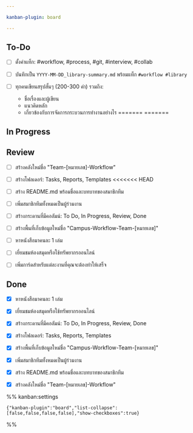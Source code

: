 ```yaml
---

kanban-plugin: board

---
```


## To-Do

- [ ] ตั้งค่าแท็ก: #workflow, #process, #git, #interview, #collab
- [ ] บันทึกเป็น `YYYY-MM-DD_library-summary.md` พร้อมแท็ก `#workflow #library`
- [ ] ทุกคนเขียนสรุปสั้นๆ (200-300 คำ) รวมถึง:
	
	- ชื่อเรื่องและผู้เขียน
	- แนวคิดหลัก
	- เกี่ยวข้องกับการจัดการกระบวนการทำงานอย่างไร
	=======
	=======


## In Progress



## Review

- [ ] สร้างคลังใหม่ชื่อ "Team-[หมายเลข]-Workflow"
- [ ] สร้างโฟลเดอร์: Tasks, Reports, Templates
	<<<<<<< HEAD
- [ ] สร้าง README.md พร้อมชื่อและบทบาทของสมาชิกทีม
- [ ] เพิ่มสมาชิกทีมทั้งหมดเป็นผู้ร่วมงาน
- [ ] สร้างกระดานที่มีคอลัมน์: To Do, In Progress, Review, Done
- [ ] สร้างพื้นที่เก็บข้อมูลใหม่ชื่อ "Campus-Workflow-Team-[หมายเลข]"
- [ ] หาหนังสือมาคนละ 1 เล่ม
- [ ] เยี่ยมชมห้องสมุดหรือใช้ทรัพยากรออนไลน์
- [ ] เพิ่มการ์ดสำหรับแต่ละงานที่คุณจะต้องทำให้เสร็จ


## Done

- [x] หาหนังสือมาคนละ 1 เล่ม
- [x] เยี่ยมชมห้องสมุดหรือใช้ทรัพยากรออนไลน์
- [x] สร้างกระดานที่มีคอลัมน์: To Do, In Progress, Review, Done
- [x] สร้างโฟลเดอร์: Tasks, Reports, Templates
- [x] สร้างพื้นที่เก็บข้อมูลใหม่ชื่อ "Campus-Workflow-Team-[หมายเลข]"
- [x] เพิ่มสมาชิกทีมทั้งหมดเป็นผู้ร่วมงาน
- [x] สร้าง README.md พร้อมชื่อและบทบาทของสมาชิกทีม
- [x] สร้างคลังใหม่ชื่อ "Team-[หมายเลข]-Workflow"




%% kanban:settings
```
{"kanban-plugin":"board","list-collapse":[false,false,false,false],"show-checkboxes":true}
```
%%